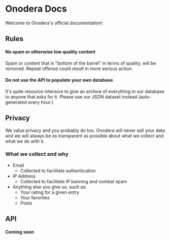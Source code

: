 [//]: # (This file is shown at the `/docs` path)

# Onodera Docs
Welcome to Onodera's official documentation!



## Rules

#### No spam or otherwise low quality content
Spam or content that is "bottom of the barrel" in terms of quality, will be removed. Repeat offense could result in more serious action.

#### Do not use the API to populate your own database
It's quite resource intensive to give an archive of everything in our database to anyone that asks for it. Please use our JSON dataset instead (auto-generated every hour.)



## Privacy
We value privacy and you probably do too. Onodera will never sell your data and we will always be as transparent as possible about what we collect and what we do with it.

### What we collect and why
 - Email
   - Collected to facilitate authentication
 - IP Address
   - Collected to facilitate IP banning and combat spam
 - Anything else you give us, such as:
   - Your rating for a given entry
   - Your favorites
   - Posts



## API
#### Coming soon
